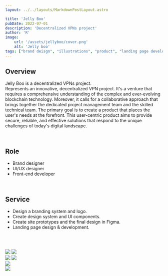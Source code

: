 ```yaml
---
layout: ../../layouts/MarkdownPostLayout.astro

title: 'Jelly Boo'
pubDate: 2022-07-01
description: 'Decentralized VPNs project'
author: 'R'
image:
    url: '/assets/jellyboo/cover.png'
    alt: 'Jelly boo'
tags: ["brand deisgn", "illustrations", "product", "landing page development"]
---
```



## Overview
Jelly Boo is a decentralized VPNs project.<br>
Represents an innovative, decentralized VPN project. It's a venture that requires a comprehensive understanding of the complex and ever-evolving blockchain technology. Moreover, it calls for a collaborative approach that brings together the dedicated project management team and the skilled technical team. The primary goal is to create a product that places the user's needs at the forefront. This user-centric product aims to provide secure, reliable, and effective solutions that respond to the unique challenges of today's digital landscape.

<br>

## Role
<ul class="pl-8 marker:text-slate-400 dark:marker:text-neutral-500">
   <li class="mb-3">Brand designer</li>
   <li class="mb-3">UI/UX designer</li>
   <li class="mb-3">Front-end developer</li>
</ul>

<br>

## Service
<ul class="pl-8 marker:text-slate-400 dark:marker:text-neutral-500">
   <li class="mb-3">Design a branding system and logo.</li>
   <li class="mb-3">Create design system and UI components.</li>
   <li class="mb-3">Create site prototypes and the final design in Figma.</li>
   <li class="mb-3">Landing page design & development.</li>
</ul>

<br><br>

<div class="flex justify-start items-start w-full gap-2">
    <Image class="w-1/2 object-contain" src="/assets/jellyboo/jellyboo-1.png" />
    <Image class="w-1/2 object-contain" src="/assets/jellyboo/jellyboo-2.png" />
</div>

<div class="flex justify-start items-start w-full gap-2">
    <Image class="w-1/2 object-contain" src="/assets/jellyboo/jellyboo-3.png" />
    <Image class="w-1/2 object-contain" src="/assets/jellyboo/jellyboo-4.png" />
</div>

<div class="flex justify-start items-start w-full gap-2">
    <Image class="w-full object-contain" src="/assets/jellyboo/jellyboo-5.png" />
</div>
<div class="flex justify-start items-start w-full gap-2">
    <Image class="w-full object-contain" src="/assets/jellyboo/jellyboo-6.png" />
</div>